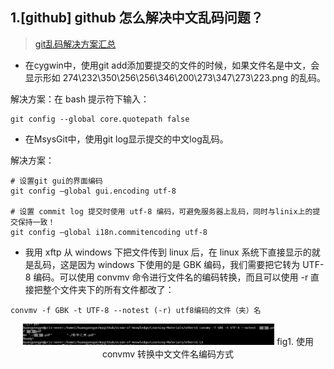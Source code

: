 ## 1.[github] github 怎么解决中文乱码问题？
> [git乱码解决方案汇总](https://blog.zengrong.net/post/1249.html)

- 在cygwin中，使用git add添加要提交的文件的时候，如果文件名是中文，会显示形如 274\232\350\256\256\346\200\273\347\273\223.png 的乱码。

解决方案：在 bash 提示符下输入：
```
git config --global core.quotepath false
```

- 在MsysGit中，使用git log显示提交的中文log乱码。

解决方案：
```
# 设置git gui的界面编码
git config –global gui.encoding utf-8

# 设置 commit log 提交时使用 utf-8 编码，可避免服务器上乱码，同时与linix上的提交保持一致！
git config –global i18n.commitencoding utf-8
```

- 我用 xftp 从 windows 下把文件传到 linux 后，在 linux 系统下直接显示的就是乱码，这是因为 windows 下使用的是 GBK 编码，我们需要把它转为 UTF-8 编码。可以使用 convmv 命令进行文件名的编码转换，而且可以使用 -r 直接把整个文件夹下的所有文件都改了：
```
convmv -f GBK -t UTF-8 --notest (-r) utf8编码的文件（夹）名
```

<center><img src="https://raw.githubusercontent.com/yongyehuang/ocean-of-knowledge/master/figs/convmv1.png"   width="80%"/>
fig1. 使用 convmv 转换中文文件名编码方式
</center>

